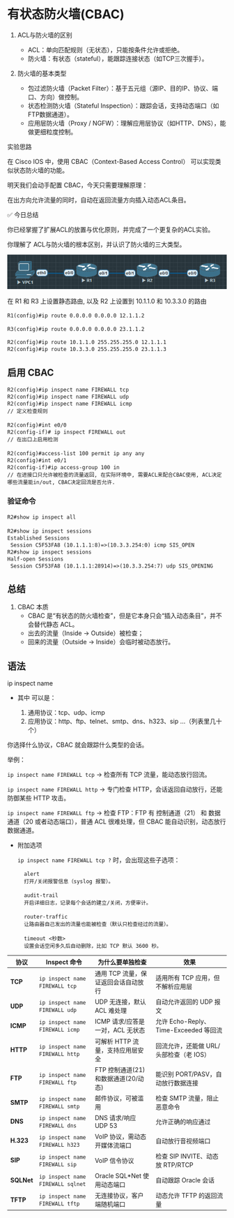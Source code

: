 # 有状态防火墙(CBAC)

1. ACL与防火墙的区别
    - ACL：单向匹配规则（无状态），只能按条件允许或拒绝。
    - 防火墙：有状态（stateful），能跟踪连接状态（如TCP三次握手）。

2. 防火墙的基本类型
    - 包过滤防火墙（Packet Filter）：基于五元组（源IP、目的IP、协议、端口、方向）做控制。
    - 状态检测防火墙（Stateful Inspection）：跟踪会话，支持动态端口（如FTP数据通道）。
    - 应用层防火墙（Proxy / NGFW）：理解应用层协议（如HTTP、DNS），能做更细粒度控制。

实验思路

在 Cisco IOS 中，使用 CBAC（Context-Based Access Control） 可以实现类似状态防火墙的功能。

明天我们会动手配置 CBAC，今天只需要理解原理：

在出方向允许流量的同时，自动在返回流量方向插入动态ACL条目。

✅ 今日总结

你已经掌握了扩展ACL的放置与优化原则，并完成了一个更复杂的ACL实验。

你理解了 ACL与防火墙的根本区别，并认识了防火墙的三大类型。

![](image-1.png)

在 R1 和 R3 上设置静态路由, 以及 R2 上设置到 10.1.1.0 和 10.3.3.0 的路由

`R1(config)#ip route 0.0.0.0 0.0.0.0 12.1.1.2`

`R3(config)#ip route 0.0.0.0 0.0.0.0 23.1.1.2`

```
R2(config)#ip route 10.1.1.0 255.255.255.0 12.1.1.1
R2(config)#ip route 10.3.3.0 255.255.255.0 23.1.1.3
```

## 启用 CBAC

```
R2(config)#ip inspect name FIREWALL tcp
R2(config)#ip inspect name FIREWALL udp
R2(config)#ip inspect name FIREWALL icmp
// 定义检查规则

R2(config)#int e0/0
R2(config-if)# ip inspect FIREWALL out
// 在出口上启用检测

R2(config)#access-list 100 permit ip any any
R2(config)#int e0/1
R2(config-if)#ip access-group 100 in
// 在进接口只允许被检查的流量返回, 在实际环境中, 需要ACL来配合CBAC使用, ACL决定哪些流量能in/out, CBAC决定回流是否允许.
```

### 验证命令
```
R2#show ip inspect all

R2#show ip inspect sessions
Established Sessions
 Session C5F53FA8 (10.1.1.1:8)=>(10.3.3.254:0) icmp SIS_OPEN
R2#show ip inspect sessions
Half-open Sessions
 Session C5F53FA8 (10.1.1.1:28914)=>(10.3.3.254:7) udp SIS_OPENING
```

## 总结

1. CBAC 本质
    - CBAC 是“有状态的防火墙检查”，但是它本身只会“插入动态条目”，并不会替代静态 ACL。
    - 出去的流量（Inside → Outside）被检查；
    - 回来的流量（Outside → Inside）会临时被动态放行。

## 语法

ip inspect name <Name> <protocol> 

- 其中 <protocol> 可以是：
    1. 通用协议：tcp、udp、icmp
    2. 应用协议：http、ftp、telnet、smtp、dns、h323、sip …（列表里几十个）

你选择什么协议，CBAC 就会跟踪什么类型的会话。

举例：

`ip inspect name FIREWALL tcp`
→ 检查所有 TCP 流量，能动态放行回流。

`ip inspect name FIREWALL http`
→ 专门检查 HTTP，会话返回自动放行，还能防御某些 HTTP 攻击。

`ip inspect name FIREWALL ftp`
→ 检查 FTP：FTP 有 控制通道（21） 和 数据通道（20 或者动态端口），普通 ACL 很难处理，但 CBAC 能自动识别，动态放行数据通道。

- 附加选项
    
    `ip inspect name FIREWALL tcp ?` 时，会出现这些子选项：

        alert
        打开/关闭报警信息（syslog 报警）。

        audit-trail
        开启详细日志，记录每个会话的建立/关闭，方便审计。

        router-traffic
        让路由器自己发出的流量也能被检查（默认只检查经过的流量）。

        timeout <秒数>
        设置会话空闲多久后自动删除，比如 TCP 默认 3600 秒。

| 协议         | Inspect 命令                        | 为什么要单独检查                  | 效果                              |
| ---------- | --------------------------------- | ------------------------- | ------------------------------- |
| **TCP**    | `ip inspect name FIREWALL tcp`    | 通用 TCP 流量，保证返回会话自动放行      | 适用所有 TCP 应用，但不解析应用层             |
| **UDP**    | `ip inspect name FIREWALL udp`    | UDP 无连接，默认 ACL 难处理        | 自动允许返回的 UDP 报文                  |
| **ICMP**   | `ip inspect name FIREWALL icmp`   | ICMP 请求/应答是一对，ACL 无状态     | 允许 Echo-Reply、Time-Exceeded 等回流 |
| **HTTP**   | `ip inspect name FIREWALL http`   | 可解析 HTTP 流量，支持应用层安全       | 回流允许，还能做 URL/头部检查（老 IOS）        |
| **FTP**    | `ip inspect name FIREWALL ftp`    | FTP 控制通道(21) 和数据通道(20/动态) | 能识别 PORT/PASV，自动放行数据连接          |
| **SMTP**   | `ip inspect name FIREWALL smtp`   | 邮件协议，可被滥用                 | 检查 SMTP 流量，阻止恶意命令               |
| **DNS**    | `ip inspect name FIREWALL dns`    | DNS 请求/响应 UDP 53          | 允许正确的响应通过                       |
| **H.323**  | `ip inspect name FIREWALL h323`   | VoIP 协议，需动态开媒体流端口         | 自动放行音视频端口                       |
| **SIP**    | `ip inspect name FIREWALL sip`    | VoIP 信令协议                 | 检查 SIP INVITE、动态放 RTP/RTCP      |
| **SQLNet** | `ip inspect name FIREWALL sqlnet` | Oracle SQL\*Net 使用动态端口    | 自动跟踪 Oracle 会话                  |
| **TFTP**   | `ip inspect name FIREWALL tftp`   | 无连接协议，客户端随机端口             | 动态允许 TFTP 的返回流量                 |
